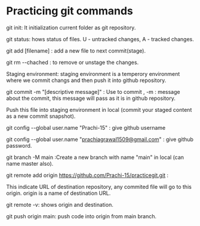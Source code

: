 #  Practicing git commands 

git init: It initialization current folder as git repository.

git status: hows status of files. U - untracked changes, A - tracked changes.

git add [filename] : add a new file to next commit(stage).

git rm --chached <file> : to remove or unstage the changes. 

Staging environment: staging environment is a temperory environment where we commit changs and then push it into github repository.

git commit -m "[descriptive message]" : Use to commit , -m : message about the commit, this message will pass as it is in github repository.

Push this file into staging environment in local (commit your staged content as a new commit snapshot).

git config --global user.name "Prachi-15" : give github username

git config --global user.name "prachiagrawal1509@gmail.com" : give github password.

git branch -M main :Create a new branch with name "main" in local (can name master also).

git remote add origin https://github.com/Prachi-15/practicegit.git : 

This indicate URL of destination repository, any commited file will go to this origin. origin is a name of destination URL.

git remote -v: shows origin and destination.

git push origin main: push code into origin from main branch.

